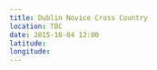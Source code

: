 ```yaml
---
title: Dublin Novice Cross Country
location: TBC
date: 2015-10-04 12:00
latitude: 
longitude: 
---
```

